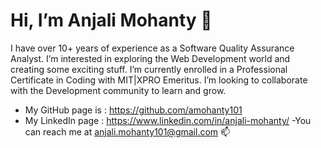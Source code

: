 #  Hi, I’m Anjali Mohanty 👋

I have over 10+ years of experience as a Software Quality Assurance Analyst. I’m interested in exploring the Web Development world and creating some exciting stuff.
I’m currently enrolled in a Professional Certificate in Coding with MIT|XPRO Emeritus. I’m looking to collaborate with the Development community to learn and grow.

- My GitHub page is :  https://github.com/amohanty101
- My LinkedIn page :   https://www.linkedin.com/in/anjali-mohanty/
-You can reach me at anjali.mohanty101@gmail.com 📫


<!---
amohanty101/amohanty101 is a ✨ special ✨ repository because its `README.md` (this file) appears on your GitHub profile.
You can click the Preview link to take a look at your changes.
--->
